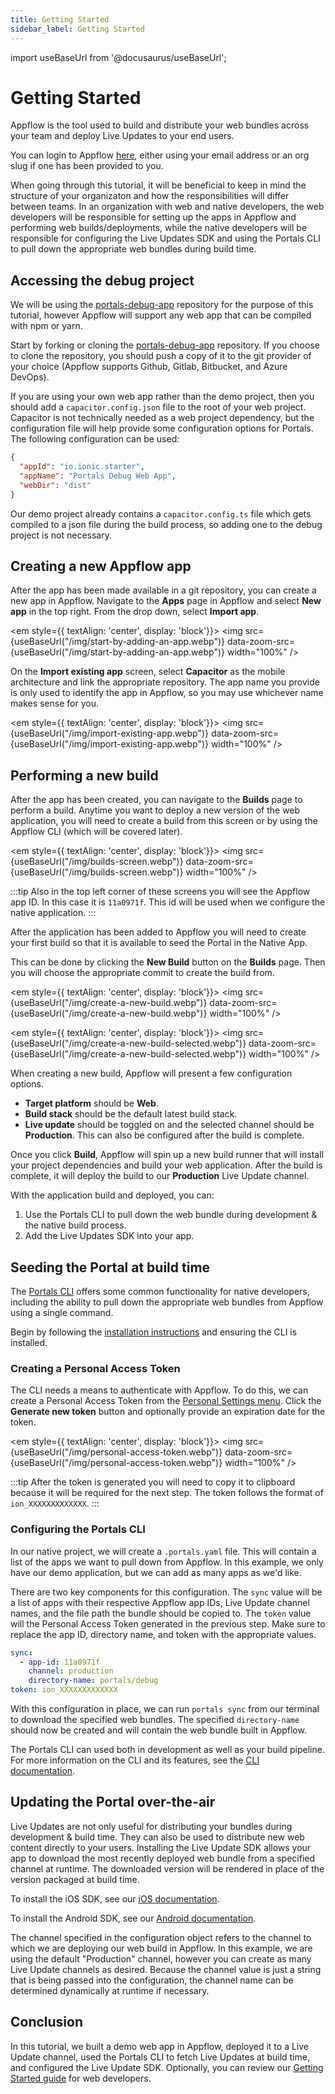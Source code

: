 ```yaml
---
title: Getting Started
sidebar_label: Getting Started
---
```


import useBaseUrl from '@docusaurus/useBaseUrl';

# Getting Started

Appflow is the tool used to build and distribute your web bundles across your team and deploy Live Updates to your end users. 

You can login to Appflow [here](https://ionic.io/login), either using your email address or an org slug if one has been provided to you. 

When going through this tutorial, it will be beneficial to keep in mind the structure of your organizaton and how the responsibilities will differ between teams. In an organization with web and native developers, the web developers will be responsible for setting up the apps in Appflow and performing web builds/deployments, while the native developers will be responsible for configuring the Live Updates SDK and using the Portals CLI to pull down the appropriate web bundles during build time.

## Accessing the debug project

We will be using the [portals-debug-app](https://github.com/ionic-team/portals-debug-app) repository for the purpose of this tutorial, however Appflow will support any web app that can be compiled with npm or yarn.

Start by forking or cloning the [portals-debug-app](https://github.com/ionic-team/portals-debug-app) repository. If you choose to clone the repository, you should push a copy of it to the git provider of your choice (Appflow supports Github, Gitlab, Bitbucket, and Azure DevOps). 

If you are using your own web app rather than the demo project, then you should add a `capacitor.config.json` file to the root of your web project. Capacitor is not technically needed as a web project dependency, but the configuration file will help provide some configuration options for Portals. The following configuration can be used:
```json
{
  "appId": "io.ionic.starter",
  "appName": "Portals Debug Web App",
  "webDir": "dist"
}
```

Our demo project already contains a `capacitor.config.ts` file which gets compiled to a json file during the build process, so adding one to the debug project is not necessary.

## Creating a new Appflow app

After the app has been made available in a git repository, you can create a new app in Appflow. Navigate to the **Apps** page in Appflow and select **New app** in the top right. From the drop down, select **Import app**.

<em style={{ textAlign: 'center', display: 'block'}}>
  <img 
    src={useBaseUrl("/img/start-by-adding-an-app.webp")} 
    data-zoom-src={useBaseUrl("/img/start-by-adding-an-app.webp")} 
    width="100%"
  />
</em>

On the **Import existing app** screen, select **Capacitor** as the mobile architecture and link the appropriate repository. The app name you provide is only used to identify the app in Appflow, so you may use whichever name makes sense for you.

<em style={{ textAlign: 'center', display: 'block'}}>
  <img 
    src={useBaseUrl("/img/import-existing-app.webp")} 
    data-zoom-src={useBaseUrl("/img/import-existing-app.webp")} 
    width="100%"
  />
</em>


## Performing a new build

After the app has been created, you can navigate to the **Builds** page to perform a build. Anytime you want to deploy a new version of the web application, you will need to create a build from this screen or by using the Appflow CLI (which will be covered later).

<em style={{ textAlign: 'center', display: 'block'}}>
  <img 
    src={useBaseUrl("/img/builds-screen.webp")} 
    data-zoom-src={useBaseUrl("/img/builds-screen.webp")} 
    width="100%"
  />
</em>

:::tip
Also in the top left corner of these screens you will see the Appflow app ID. In this case it is `11a0971f`. This id will be used when we configure the native application.
:::

After the application has been added to Appflow you will need to create your first build so that it is available to seed the Portal in the Native App.

This can be done by clicking the **New Build** button on the **Builds** page. Then you will choose the appropriate commit to create the build from.

<em style={{ textAlign: 'center', display: 'block'}}>
  <img 
    src={useBaseUrl("/img/create-a-new-build.webp")} 
    data-zoom-src={useBaseUrl("/img/create-a-new-build.webp")} 
    width="100%"
  />
</em>

<em style={{ textAlign: 'center', display: 'block'}}>
  <img 
    src={useBaseUrl("/img/create-a-new-build-selected.webp")} 
    data-zoom-src={useBaseUrl("/img/create-a-new-build-selected.webp")} 
    width="100%"
  />
</em>

When creating a new build, Appflow will present a few configuration options.
- **Target platform** should be **Web**.
- **Build stack** should be the default latest build stack.
- **Live update** should be toggled on and the selected channel should be **Production**. This can also be configured after the build is complete.

Once you click **Build**, Appflow will spin up a new build runner that will install your project dependencies and build your web application. After the build is complete, it will deploy the build to our **Production** Live Update channel.

With the application build and deployed, you can:
1. Use the Portals CLI to pull down the web bundle during development & the native build process.
2. Add the Live Updates SDK into your app.

## Seeding the Portal at build time

The [Portals CLI](../../cli/overview.md) offers some common functionality for native developers, including the ability to pull down the appropriate web bundles from Appflow using a single command.

Begin by following the [installation instructions](../../cli/overview.md#installation) and ensuring the CLI is installed.

### Creating a Personal Access Token

The CLI needs a means to authenticate with Appflow. To do this, we can create a Personal Access Token from the [Personal Settings menu](https://dashboard.ionicframework.com/settings/personal-access-tokens). Click the **Generate new token** button and optionally provide an expiration date for the token.

<em style={{ textAlign: 'center', display: 'block'}}>
  <img 
    src={useBaseUrl("/img/personal-access-token.webp")} 
    data-zoom-src={useBaseUrl("/img/personal-access-token.webp")} 
    width="100%"
  />
</em>

:::tip
After the token is generated you will need to copy it to clipboard because it will be required for the next step. The token follows the format of `ion_XXXXXXXXXXXXX`.
:::

### Configuring the Portals CLI

In our native project, we will create a `.portals.yaml` file. This will contain a list of the apps we want to pull down from Appflow. In this example, we only have our demo application, but we can add as many apps as we'd like.

There are two key components for this configuration. The `sync` value will be a list of apps with their respective Appflow app IDs, Live Update channel names, and the file path the bundle should be copied to. The `token` value will the Personal Access Token generated in the previous step. Make sure to replace the app ID, directory name, and token with the appropriate values. 

```yaml
sync:
  - app-id: 11a0971f
    channel: production
    directory-name: portals/debug
token: ion_XXXXXXXXXXXXX
```

With this configuration in place, we can run `portals sync` from our terminal to download the specified web bundles. The specified `directory-name` should now be created and will contain the web bundle built in Appflow.

The Portals CLI can used both in development as well as your build pipeline. For more information on the CLI and its features, see the [CLI documentation](../../cli/overview.md).


## Updating the Portal over-the-air

Live Updates are not only useful for distributing your bundles during development & build time. They can also be used to distribute new web content directly to your users. Installing the Live Update SDK allows your app to download the most recently deployed web bundle from a specified channel at runtime. The downloaded version will be rendered in place of the version packaged at build time. 

To install the iOS SDK, see our [iOS documentation](../../for-ios/live-updates.md).

To install the Android SDK, see our [Android documentation](../../for-android/live-updates.md).

The channel specified in the configuration object refers to the channel to which we are deploying our web build in Appflow. In this example, we are using the default "Production" channel, however you can create as many Live Update channels as desired. Because the channel value is just a string that is being passed into the configuration, the channel name can be determined dynamically at runtime if necessary.


## Conclusion

In this tutorial, we built a demo web app in Appflow, deployed it to a Live Update channel, used the Portals CLI to fetch Live Updates at build time, and configured the Live Update SDK. Optionally, you can review our [Getting Started guide](../web/getting-started.md) for web developers.